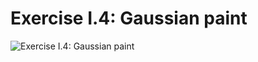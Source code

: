 # Exercise I.4: Gaussian paint

![Exercise I.4: Gaussian paint](https://raw.githubusercontent.com/mark-gerarts/nature-of-code/master/screenshots/Exercise%20I.4%3A%20Gaussian%20paint.gif)